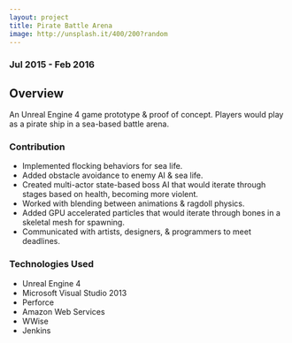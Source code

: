 ```yaml
---
layout: project
title: Pirate Battle Arena
image: http://unsplash.it/400/200?random
---
```

### Jul 2015 - Feb 2016

## Overview
An Unreal Engine 4 game prototype & proof of concept. Players would play as a pirate ship in a sea-based battle arena.

### Contribution
* Implemented flocking behaviors for sea life.
* Added obstacle avoidance to enemy AI & sea life.
* Created multi-actor state-based boss AI that would iterate through stages based on health, becoming more violent.
* Worked with blending between animations & ragdoll physics.
* Added GPU accelerated particles that would iterate through bones in a skeletal mesh for spawning.
* Communicated with artists, designers, & programmers to meet deadlines.

### Technologies Used
* Unreal Engine 4
* Microsoft Visual Studio 2013
* Perforce
* Amazon Web Services
* WWise
* Jenkins
